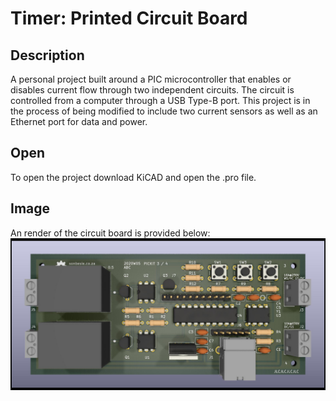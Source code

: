 # Timer: Printed Circuit Board

## Description
A personal project built around a PIC microcontroller that enables or disables current flow through two independent circuits. The circuit is controlled from a computer through a USB Type-B port. This project is in the process of being modified to include two current sensors as well as an Ethernet port for data and power.

## Open
To open the project download KiCAD and open the .pro file.

## Image
An render of the circuit board is provided below:
![alt text](https://github.com/sonbesie/timer_pcb/blob/main/pcb.jpg?raw=true)
